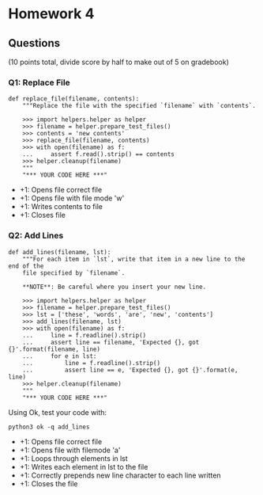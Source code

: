 # Homework 4

## Questions
(10 points total, divide score by half to make out of 5 on gradebook)

### Q1: Replace File
```
def replace_file(filename, contents):
    """Replace the file with the specified `filename` with `contents`.

    >>> import helpers.helper as helper
    >>> filename = helper.prepare_test_files()
    >>> contents = 'new contents'
    >>> replace_file(filename, contents)
    >>> with open(filename) as f:
    ...     assert f.read().strip() == contents
    >>> helper.cleanup(filename)
    """
    "*** YOUR CODE HERE ***"
```

- +1: Opens file correct file
- +1: Opens file with file mode 'w'
- +1: Writes contents to file
- +1: Closes file

### Q2: Add Lines
```
def add_lines(filename, lst):
    """For each item in `lst`, write that item in a new line to the end of the
    file specified by `filename`.

    **NOTE**: Be careful where you insert your new line.

    >>> import helpers.helper as helper
    >>> filename = helper.prepare_test_files()
    >>> lst = ['these', 'words', 'are', 'new', 'contents']
    >>> add_lines(filename, lst)
    >>> with open(filename) as f:
    ...     line = f.readline().strip()
    ...     assert line == filename, 'Expected {}, got {}'.format(filename, line)
    ...     for e in lst:
    ...         line = f.readline().strip()
    ...         assert line == e, 'Expected {}, got {}'.format(e, line)
    >>> helper.cleanup(filename)
    """
    "*** YOUR CODE HERE ***"
```
Using Ok, test your code with:
```
python3 ok -q add_lines
```

- +1: Opens file correct file
- +1: Opens file with filemode 'a'
- +1: Loops through elements in lst
- +1: Writes each element in lst to the file
- +1: Correctly prepends new line character to each line written
- +1: Closes the file

